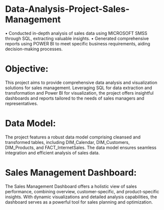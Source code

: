# Data-Analysis-Project-Sales-Management
• Conducted in-depth analysis of sales data using MICROSOFT SMSS through SQL, extracting valuable insights.
• Generated comprehensive reports using POWER BI to meet specific business requirements, aiding decision-making processes.

# Objective:
This project aims to provide comprehensive data analysis and visualization solutions for sales management. Leveraging SQL for data extraction and transformation and Power BI for visualization, the project offers insightful dashboards and reports tailored to the needs of sales managers and representatives.

# Data Model:
The project features a robust data model comprising cleansed and transformed tables, including DIM_Calendar, DIM_Customers, DIM_Products, and FACT_InternetSales. The data model ensures seamless integration and efficient analysis of sales data.

# Sales Management Dashboard:
The Sales Management Dashboard offers a holistic view of sales performance, combining overview, customer-specific, and product-specific insights. With dynamic visualizations and detailed analysis capabilities, the dashboard serves as a powerful tool for sales planning and optimization.
